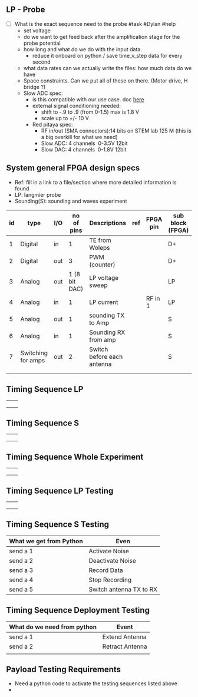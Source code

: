 
## LP - Probe

- [ ] What is the exact sequence need to the probe #task #Dylan #help
	- set voltage
	- do we want to get feed back after the amplification stage for the probe potential
	- how long and what do we do with the input data.
		- reduce it onboard on python / save time_v_step data for every second
	- what data rates can we actually write the files: how much data do we have
	- Space constraints. Can we put all of these on there. (Motor drive, H bridge ?)
	- Slow ADC spec:
		- is this compatible with our use case. doc [here](https://redpitaya.readthedocs.io/en/latest/appsFeatures/examples/analog/ana-exm2.html)
		- external signal conditioning needed:
			- shift to -.9 to .9 (from 0-1.5) max is 1.8 V
			- scale up to +/- 10 V
		- Red pitaya spec:
			- RF in/out (SMA connectors):14 bits on STEM lab 125 M (this is a big overkill for what we need)
			- Slow ADC: 4 channels  0-3.5V 12bit
			- Slow DAC:  4 channels  0-1.8V 12bit

## System general FPGA design specs

- Ref: fill in a link to a file/section where more detailed information is found
- LP: langmier probe 
- Sounding(S): sounding and waves experiment 

| id | type | I/O | no of pins | Descriptions | ref | FPGA pin | sub block (FPGA) |
| ---- | ---- | ---- | ---- | ---- | ---- | ---- | ---- |
| 1 | Digital | in | 1 | TE from Woleps |  |  | D+ |
| 2 | Digital | out | 3 | PWM (counter) |  |  | D+ |
| 3 | Analog | out | 1 (8 bit DAC) | LP voltage sweep |  |  | LP |
| 4 | Analog | in | 1 | LP current |  | RF in 1 | LP |
| 5 | Analog | out | 1 | sounding TX to Amp |  |  | S |
| 6 | Analog | in | 1 | Sounding RX from amp |  |  | S |
| 7 | Switching for amps | out | 2 | Switch before each antenna |  |  | S |
|  |  |  |  |  |  |  |  |
|  |  |  |  |  |  |  |  |
##  Timing Sequence LP

|  |  |
| ---- | ---- |
|  |  |
|  |  |
|  |  |

##  Timing Sequence S

|  |  |
| ---- | ---- |
|  |  |
|  |  |
|  |  |

##  Timing Sequence Whole Experiment

|  |  |
| ---- | ---- |
|  |  |
|  |  |
|  |  |

##  Timing Sequence LP Testing

|  |  |
| ---- | ---- |
|  |  |
|  |  |
|  |  |

##  Timing Sequence S Testing

| What we get from Python | Even |
| ---- | ---- |
| send a 1 | Activate Noise |
| send a 2 | Deactivate Noise |
| send a 3 | Record Data |
| send a 4 | Stop Recording |
| send a 5 | Switch antenna TX to RX |

##  Timing Sequence Deployment Testing

| What do we need from python | Event |
| ---- | ---- |
| send a 1 | Extend Antenna |
| send a 2 | Retract Antenna |
|  |  |

##  Payload Testing Requirements
- Need a python code to activate the testing sequences listed above
- 
